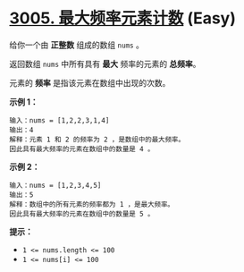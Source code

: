 # [3005. 最大频率元素计数][link] (Easy)

[link]: https://leetcode.cn/problems/count-elements-with-maximum-frequency/

给你一个由 **正整数** 组成的数组 `nums` 。

返回数组 `nums` 中所有具有 **最大** 频率的元素的 **总频率**。

元素的 **频率** 是指该元素在数组中出现的次数。

**示例 1：**

```
输入：nums = [1,2,2,3,1,4]
输出：4
解释：元素 1 和 2 的频率为 2 ，是数组中的最大频率。
因此具有最大频率的元素在数组中的数量是 4 。
```

**示例 2：**

```
输入：nums = [1,2,3,4,5]
输出：5
解释：数组中的所有元素的频率都为 1 ，是最大频率。
因此具有最大频率的元素在数组中的数量是 5 。
```

**提示：**

- `1 <= nums.length <= 100`
- `1 <= nums[i] <= 100`
